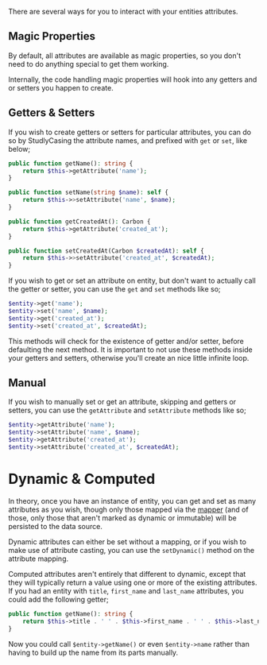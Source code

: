 There are several ways for you to interact with your entities attributes.

## Magic Properties
By default, all attributes are available as magic properties, so you don't need to do anything special to get them working.

Internally, the code handling magic properties will hook into any getters and or setters you happen to create.

## Getters & Setters
If you wish to create getters or setters for particular attributes, you can do so by StudlyCasing the attribute names, and
prefixed with `get` or `set`, like below;

```php
public function getName(): string {
    return $this->getAttribute('name');
}

public function setName(string $name): self {
    return $this->>setAttribute('name', $name);
}

public function getCreatedAt(): Carbon {
    return $this->getAttribute('created_at');
}

public function setCreatedAt(Carbon $createdAt): self {
    return $this->>setAttribute('created_at', $createdAt);
}
```

If you wish to get or set an attribute on entity, but don't want to actually call the getter or setter, you can use the
`get` and `set` methods like so;

```php
$entity->get('name');
$entity->set('name', $name);
$entity->get('created_at');
$entity->set('created_at', $createdAt);
```

This methods will check for the existence of getter and/or setter, before defaulting the next method. It is important to not use
these methods inside your getters and setters, otherwise you'll create an nice little infinite loop.

## Manual
If you wish to manually set or get an attribute, skipping and getters or setters, you can use the `getAttribute` and `setAttribute`
methods like so;

```php
$entity->getAttribute('name');
$entity->setAttribute('name', $name);
$entity->getAttribute('created_at');
$entity->setAttribute('created_at', $createdAt);
```

# Dynamic & Computed
In theory, once you have an instance of entity, you can get and set as many attributes as you wish, though only those mapped
via the [mapper](/mappers) (and of those, only those that aren't marked as dynamic or immutable) will be persisted to the data source.

Dynamic attributes can either be set without a mapping, or if you wish to make use of attribute casting, you can use the `setDynamic()`
method on the attribute mapping.

Computed attributes aren't entirely that different to dynamic, except that they will typically return a value using one or more
of the existing attributes. If you had an entity with `title`, `first_name` and `last_name` attributes, you could add the following getter;

```php
public function getName(): string {
    return $this->title . ' ' . $this->first_name . ' ' . $this->last_name;
}
```

Now you could call `$entity->getName()` or even `$entity->name` rather than having to build up the name from its parts manually.
